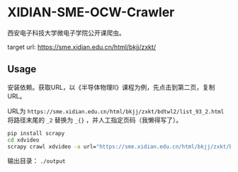 # XIDIAN-SME-OCW-Crawler

西安电子科技大学微电子学院公开课爬虫。

target url: https://sme.xidian.edu.cn/html/bkjj/zxkt/

## Usage

安装依赖。获取URL，以《半导体物理II》课程为例，先点击到第二页，复制URL。

URL为 `https://sme.xidian.edu.cn/html/bkjj/zxkt/bdtwl2/list_93_2.html` 将路径末尾的 `_2` 替换为 `_{}` ，并人工指定页码（我懒得写了）。

```bash
pip install scrapy
cd xdvideo
scrapy crawl xdvideo -a url="https://sme.xidian.edu.cn/html/bkjj/zxkt/bdtwl2/list_93_{}.html" -a pages=4
```

输出目录： `./output`
